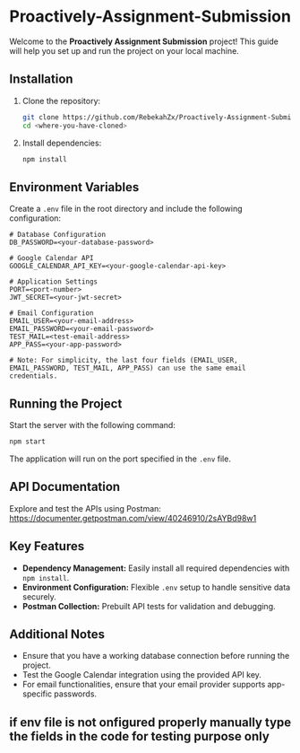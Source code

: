 # Proactively-Assignment-Submission



Welcome to the **Proactively Assignment Submission** project! This guide will help you set up and run the project on your local machine.

## Installation

1. Clone the repository:
   ```bash
   git clone https://github.com/RebekahZx/Proactively-Assignment-Submission.git
   cd <where-you-have-cloned>
   ```

2. Install dependencies:
   ```bash
   npm install
   ```

## Environment Variables

Create a `.env` file in the root directory and include the following configuration:

```plaintext
# Database Configuration
DB_PASSWORD=<your-database-password>

# Google Calendar API
GOOGLE_CALENDAR_API_KEY=<your-google-calendar-api-key>

# Application Settings
PORT=<port-number>
JWT_SECRET=<your-jwt-secret>

# Email Configuration
EMAIL_USER=<your-email-address>
EMAIL_PASSWORD=<your-email-password>
TEST_MAIL=<test-email-address>
APP_PASS=<your-app-password>

# Note: For simplicity, the last four fields (EMAIL_USER, EMAIL_PASSWORD, TEST_MAIL, APP_PASS) can use the same email credentials.
```

## Running the Project

Start the server with the following command:
```bash
npm start
```

The application will run on the port specified in the `.env` file.

## API Documentation

Explore and test the APIs using Postman:
https://documenter.getpostman.com/view/40246910/2sAYBd98w1

## Key Features

- **Dependency Management:** Easily install all required dependencies with `npm install`.
- **Environment Configuration:** Flexible `.env` setup to handle sensitive data securely.
- **Postman Collection:** Prebuilt API tests for validation and debugging.

## Additional Notes

- Ensure that you have a working database connection before running the project.
- Test the Google Calendar integration using the provided API key.
- For email functionalities, ensure that your email provider supports app-specific passwords.
## if env file is not onfigured properly manually type the fields in the code for testing purpose only

